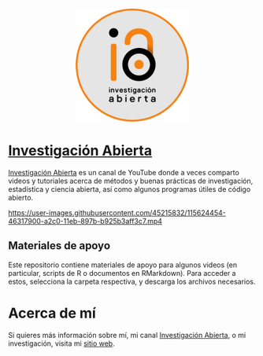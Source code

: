 <p align="center">
  <img width="230" src="https://github.com/JDLeongomez/Investigacion_Abierta/blob/main/Logo-IA-c%C3%ADrculo.png">
</p>

# [Investigación Abierta](https://www.youtube.com/user/juanleongomez)

[Investigación Abierta](https://www.youtube.com/user/juanleongomez) es un canal de YouTube donde a veces comparto videos y tutoriales acerca de métodos y buenas prácticas de investigación, estadística y ciencia abierta, así como algunos programas útiles de código abierto.

https://user-images.githubusercontent.com/45215832/115624454-46317900-a2c0-11eb-897b-b925b3aff3c7.mp4

## Materiales de apoyo

Este repositorio contiene materiales de apoyo para algunos videos (en particular, scripts de R o documentos en RMarkdown). Para acceder a estos, selecciona la carpeta respectiva, y descarga los archivos necesarios.

# Acerca de mí

Si quieres más información sobre mí, mi canal [Investigación Abierta](https://www.youtube.com/user/juanleongomez), o mi investigación, visita mi [sitio web](https://jdleongomez.info/es/).

